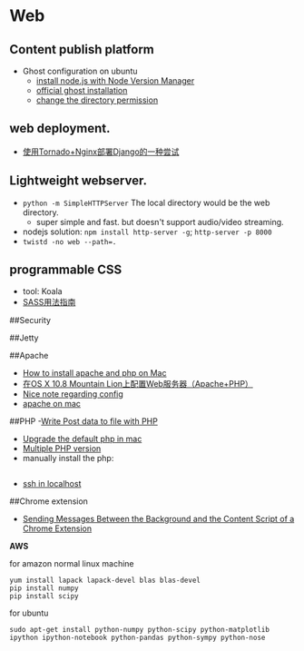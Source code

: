 Web
===========

## Content publish platform

- Ghost configuration on ubuntu
	- [install node.js with Node Version Manager](http://www.hostingadvice.com/how-to/install-nodejs-ubuntu-14-04/)
	- [official ghost installation](http://support.ghost.org/installing-ghost-linux/)
	- [change the directory permission](http://askubuntu.com/questions/162866/correct-permissions-for-var-www-and-wordpress)


## web deployment.

- [使用Tornado+Nginx部署Django的一种尝试](http://fendou.org/post/2012/06/01/tornad-nginx-django/)


## Lightweight webserver.
- `python -m SimpleHTTPServer` The local directory would be the web directory.
	- super simple and fast. but doesn't support audio/video streaming.
- nodejs solution: `npm install http-server -g`; `http-server -p 8000`
- `twistd -no web --path=.`


## programmable CSS

- tool: Koala
- [SASS用法指南](http://www.ruanyifeng.com/blog/2012/06/sass.html)

##Security

##Jetty

##Apache

- [How to install apache and php on Mac](http://machiine.com/2013/how-to-install-apache-and-php-on-a-mac-with-osx-10-8-mamp-part-1/)
- [在OS X 10.8 Mountain Lion上配置Web服务器（Apache+PHP）](http://blog.shengbin.me/posts/os-x-10.8-mountain-lion-setup-web-server-apache-php/)
- [Nice note regarding config](http://note.rpsh.net/posts/2013/11/27/osx-10-9-apache-server-php-mysql)
- [apache on mac](http://osxdaily.com/2012/09/02/start-apache-web-server-mac-os-x/)



##PHP
-[Write Post data to file with PHP](http://stackoverflow.com/questions/4742898/write-post-data-to-file-with-php)
- [Upgrade the default php in mac](https://www.computersnyou.com/68/how-to-upgrade-php-in-mac-osx-compiling-from-source/)
- [Multiple PHP version](http://getgrav.org/blog/mac-os-x-apache-setup-multiple-php-versions)
- manually install the php:
```./configure  --with-apxs2=/usr/sbin/apxs   --with-mysql   --with-gd   --with-jpeg-dir  --enable-gd-native-ttf    --with-freetype-dir
```
- [ssh in localhost](https://plus.google.com/+FrancoisBeaufort/posts/5rWjum26uVY)


##Chrome extension
- [Sending Messages Between the Background and the Content Script of a Chrome Extension](http://willvk.blogspot.com/2013/05/sending-messages-between-background-and.html)

**AWS**


for amazon normal linux machine
```
yum install lapack lapack-devel blas blas-devel
pip install numpy
pip install scipy
```

for ubuntu
```
sudo apt-get install python-numpy python-scipy python-matplotlib ipython ipython-notebook python-pandas python-sympy python-nose
```




